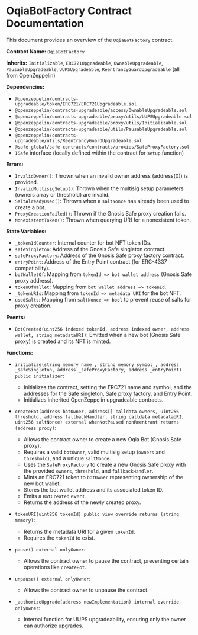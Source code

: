 # OqiaBotFactory Contract Documentation

This document provides an overview of the `OqiaBotFactory` contract.

**Contract Name:** `OqiaBotFactory`

**Inherits:** `Initializable`, `ERC721Upgradeable`, `OwnableUpgradeable`, `PausableUpgradeable`, `UUPSUpgradeable`, `ReentrancyGuardUpgradeable` (all from OpenZeppelin)

**Dependencies:**
*   `@openzeppelin/contracts-upgradeable/token/ERC721/ERC721Upgradeable.sol`
*   `@openzeppelin/contracts-upgradeable/access/OwnableUpgradeable.sol`
*   `@openzeppelin/contracts-upgradeable/proxy/utils/UUPSUpgradeable.sol`
*   `@openzeppelin/contracts-upgradeable/proxy/utils/Initializable.sol`
*   `@openzeppelin/contracts-upgradeable/utils/PausableUpgradeable.sol`
*   `@openzeppelin/contracts-upgradeable/utils/ReentrancyGuardUpgradeable.sol`
*   `@safe-global/safe-contracts/contracts/proxies/SafeProxyFactory.sol`
*   `ISafe` interface (locally defined within the contract for `setup` function)

**Errors:**
*   `InvalidOwner()`: Thrown when an invalid owner address (address(0)) is provided.
*   `InvalidMultisigSetup()`: Thrown when the multisig setup parameters (owners array or threshold) are invalid.
*   `SaltAlreadyUsed()`: Thrown when a `saltNonce` has already been used to create a bot.
*   `ProxyCreationFailed()`: Thrown if the Gnosis Safe proxy creation fails.
*   `NonexistentToken()`: Thrown when querying URI for a nonexistent token.

**State Variables:**
*   `_tokenIdCounter`: Internal counter for bot NFT token IDs.
*   `safeSingleton`: Address of the Gnosis Safe singleton contract.
*   `safeProxyFactory`: Address of the Gnosis Safe proxy factory contract.
*   `entryPoint`: Address of the Entry Point contract (for ERC-4337 compatibility).
*   `botWalletOf`: Mapping from `tokenId => bot wallet address` (Gnosis Safe proxy address).
*   `tokenOfWallet`: Mapping from `bot wallet address => tokenId`.
*   `_tokenURIs`: Mapping from `tokenId => metadata URI` for the bot NFT.
*   `usedSalts`: Mapping from `saltNonce => bool` to prevent reuse of salts for proxy creation.

**Events:**
*   `BotCreated(uint256 indexed tokenId, address indexed owner, address wallet, string metadataURI)`: Emitted when a new bot (Gnosis Safe proxy) is created and its NFT is minted.

**Functions:**

*   `initialize(string memory name_, string memory symbol_, address _safeSingleton, address _safeProxyFactory, address _entryPoint) public initializer`:
    *   Initializes the contract, setting the ERC721 name and symbol, and the addresses for the Safe singleton, Safe proxy factory, and Entry Point.
    *   Initializes inherited OpenZeppelin upgradeable contracts.

*   `createBot(address botOwner, address[] calldata owners, uint256 threshold, address fallbackHandler, string calldata metadataURI, uint256 saltNonce) external whenNotPaused nonReentrant returns (address proxy)`:
    *   Allows the contract owner to create a new Oqia Bot (Gnosis Safe proxy).
    *   Requires a valid `botOwner`, valid multisig setup (`owners` and `threshold`), and a unique `saltNonce`.
    *   Uses the `SafeProxyFactory` to create a new Gnosis Safe proxy with the provided `owners`, `threshold`, and `fallbackHandler`.
    *   Mints an ERC721 token to `botOwner` representing ownership of the new bot wallet.
    *   Stores the bot wallet address and its associated token ID.
    *   Emits a `BotCreated` event.
    *   Returns the address of the newly created proxy.

*   `tokenURI(uint256 tokenId) public view override returns (string memory)`:
    *   Returns the metadata URI for a given `tokenId`.
    *   Requires the `tokenId` to exist.

*   `pause() external onlyOwner`:
    *   Allows the contract owner to pause the contract, preventing certain operations like `createBot`.

*   `unpause() external onlyOwner`:
    *   Allows the contract owner to unpause the contract.

*   `_authorizeUpgrade(address newImplementation) internal override onlyOwner`:
    *   Internal function for UUPS upgradeability, ensuring only the owner can authorize upgrades.
